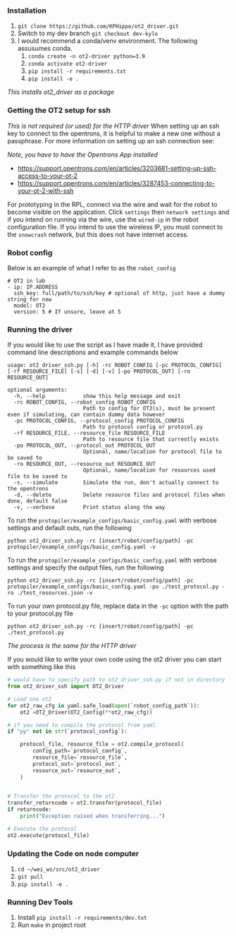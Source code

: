 ### Installation 
1. `git clone https://github.com/KPHippe/ot2_driver.git`
2. Switch to my dev branch `git checkout dev-kyle`
3. I would recommend a conda/venv environment. The following assusumes conda. 
    1. `conda create -n ot2-driver python=3.9`
    1. `conda activate ot2-driver`
    1. `pip install -r requirements.txt` 
    1. `pip install -e .`
    
*This installs ot2_driver as a package*

### Getting the OT2 setup for ssh
*This is not required (or used) for the HTTP driver* 
When setting up an ssh key to connect to the opentrons, it is helpful to make a new one without a passphrase. For more information on setting up an ssh connection see:

*Note, you have to have the Opentrons App installed*

- https://support.opentrons.com/en/articles/3203681-setting-up-ssh-access-to-your-ot-2
- https://support.opentrons.com/en/articles/3287453-connecting-to-your-ot-2-with-ssh

For prototyping in the RPL, connect via the wire and wait for the robot to become visible on the application. Click `settings` then `network settings` and if you intend on running via the wire, use the `wired-ip` in the robot configuration file. If you intend to use the wireless IP, you must connect to the `snowcrash` network, but this does not have internet access. 

### Robot config 

Below is an example of what I refer to as the `robot_config` 
```
# OT2 in lab
- ip: IP.ADDRESS
  ssh_key: full/path/to/ssh/key # optional of http, just have a dummy string for now
  model: OT2
  version: 5 # If unsure, leave at 5

```

### Running the driver 

If you would like to use the script as I have made it, I have provided command line descriptions and example commands below

```
usage: ot2_driver_ssh.py [-h] -rc ROBOT_CONFIG [-pc PROTOCOL_CONFIG] [-rf RESOURCE_FILE] [-s] [-d] [-v] [-po PROTOCOL_OUT] [-ro RESOURCE_OUT]

optional arguments:
  -h, --help            show this help message and exit
  -rc ROBOT_CONFIG, --robot_config ROBOT_CONFIG
                        Path to config for OT2(s), must be present even if simulating, can contain dummy data however
  -pc PROTOCOL_CONFIG, --protocol_config PROTOCOL_CONFIG
                        Path to protocol config or protocol.py
  -rf RESOURCE_FILE, --resource_file RESOURCE_FILE
                        Path to resource file that currently exists
  -po PROTOCOL_OUT, --protocol_out PROTOCOL_OUT
                        Optional, name/location for protocol file to be saved to
  -ro RESOURCE_OUT, --resource_out RESOURCE_OUT
                        Optional, name/location for resources used file to be saved to
  -s, --simulate        Simulate the run, don't actually connect to the opentrons
  -d, --delete          Delete resource files and protocol files when done, default false
  -v, --verbose         Print status along the way

```

To run the `protopiler/example_configs/basic_config.yaml` with verbose settings and default outs, run the following 
```
python ot2_driver_ssh.py -rc [insert/robot/config/path] -pc protopiler/example_configs/basic_config.yaml -v
```
To run the `protopiler/example_configs/basic_config.yaml` with verbose settings and specify the output files, run the following 

```
python ot2_driver_ssh.py -rc [insert/robot/config/path] -pc protopiler/example_configs/basic_config.yaml -po ./test_protocol.py -ro ./test_resources.json -v 
```

To run your own protocol.py file, replace data in the `-pc` option with the path to your protocol.py file
```
python ot2_driver_ssh.py -rc [insert/robot/config/path] -pc ./test_protocol.py
```

*The process is the same for the HTTP driver* 

If you would like to write your own code using the ot2 driver you can start with something like this
```python
# would have to specify path to ot2_driver_ssh.py if not in directory
from ot2_driver_ssh import OT2_Driver 

# Load one ot2
for ot2_raw_cfg in yaml.safe_load(open(`robot_config_path`)):
    ot2 =OT2_Driver(OT2_Config(**ot2_raw_cfg))

# if you need to compile the protocol from yaml
if "py" not in str(`protocol_config`):

    protocol_file, resource_file = ot2.compile_protocol(
        config_path=`protocol_config`,
        resource_file=`resource_file`,
        protocol_out=`protocol_out`,
        resource_out=`resource_out`,
    )
    

# Transfer the protocol to the ot2 
transfer_returncode = ot2.transfer(protocol_file)
if returncode:
    print("Exception raised when transferring...")

# Execute the protocol 
ot2.execute(protocol_file)

```
### Updating the Code on node computer
1.  `cd ~/wei_ws/src/ot2_driver`
2.  `git pull`
3.  `pip install -e .`
### Running Dev Tools 
 
1. Install `pip install -r requirements/dev.txt`
2. Run `make` in project root
